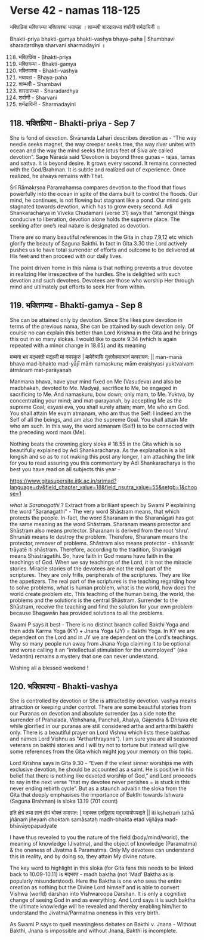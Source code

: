 # Verse 42 - namas 118-125 

भक्तिप्रिया भक्तिगम्या भक्तिवश्या भयापहा ।
शाम्भवी शारदाराध्या शर्वाणी शर्मदायिनी ॥ 

Bhakti-priya bhakti-gamya bhakti-vashya bhaya-paha |
Shambhavi sharadardhya sharvani sharmadayini ॥

118. भक्तिप्रिया - Bhakti-priya
119. भक्तिगम्या - Bhakti-gamya
120. भक्तिवश्या - Bhakti-vashya
121. भयापहा - Bhaya-paha
122. शाम्भवी - Shambavi
123. शारदाराध्या - Sharadardhya
124. शर्वाणी - Sharvani
125. शर्मदायिनी - Sharmadayini

## 118. भक्तिप्रिया - Bhakti-priya - Sep 7

She is fond of devotion. Śivānanda Laharī describes devotion as - “The way needle seeks magnet, the way creeper seeks tree, the way river unites with ocean and the way the mind seeks the lotus feet of Śiva are called devotion”. Sage Nārada said ‘Devotion is beyond three guṇas – rajas, tamas and sattva. It is beyond desire. It grows every second. It remains connected with the God/Brahman. It is subtle and realized out of experience. Once realized, he always remains with That.

Śrī Rāmakṛṣṇa Paramahamsa compares devotion to the flood that flows powerfully into the ocean in spite of the dams built to control the floods. Our mind, he continues, is not flowing but stagnant like a pond. Our mind gets stagnated towards devotion, which has to grow every second. Adi Shankaracharya in Viveka Chudamani (verse 31) says that “amongst things conducive to liberation, devotion alone holds the supreme place. The seeking after one’s real nature is designated as devotion.

There are so many beautiful references in the Gita in chap 7,9,12 etc which glorify the beauty of Saguna Bakthi. In fact in Gita 3.30 the Lord actively pushes us to have total surrender of efforts and outcome to be delivered at His feet and then proceed with our daily lives. 

The point driven home in this nāma is that nothing prevents a true devotee in realizing Her irrespective of the hurdles. She is delighted with such devotion and such devotees. Devotees are those who worship Her through mind and ultimately put efforts to seek Her from within.   
 
## 119. भक्तिगम्या - Bhakti-gamya - Sep 8 

She can be attained only by devotion. Since She likes pure devotion in terms of the previous nama, She can be attained by such devotion only. Of course no can explain this better than Lord Krishna in the Gita and he brings this out in so many slokas. I would like to quote 9.34 (which is again repeated with a minor change in 18.65)  and its meaning 

मन्मना भव मद्भक्तो मद्याजी मां नमस्कुरु | मामेवैष्यसि युक्त्वैवमात्मानं मत्परायण: ||
man-manā bhava mad-bhakto mad-yājī māṁ namaskuru; mām evaiṣhyasi yuktvaivam ātmānaṁ mat-parāyaṇaḥ

Manmana bhava, have your mind fixed on Me (Vasudeva) and also be madbhakah, devoted to Me. Madyaji, sacrifice to Me, be engaged in sacrificing to Me. And namaskuru, bow down; only mam, to Me. Yuktva, by concentrating your mind; and mat-parayanah, by accepting Me as the supreme Goal; esyasi eva, you shall surely attain; mam, Me who am God. You shall attain Me evam atmanam, who am thus the Self: I indeed am the Self of all the beings, and am also the supreme Goal. You shall attain Me who am such. In this way, the word atmanam (Self) is to be connected with the preceding word mam (Me). 

Nothing beats the crowning glory sloka # 18.55 in the Gita which is so beautifully explained by Adi Shankaracharya. As the explanation is a bit longish and so as to not making this post any longer, I am attaching the link for you to read assuring you this commentary by Adi Shankaracharya is the best you have read on all subjects this year - 

https://www.gitasupersite.iitk.ac.in/srimad?language=dv&field_chapter_value=18&field_nsutra_value=55&setgb=1&choose=1

*what is Saranagathi* ? Extract from a brilliant speech by Swami P explaining the word "Saranagathi" - The very word Shāstram means, that which protects the people. In-fact, the word Sharanam in the Sharanāgati has got the same meaning as the word Shāstram. Sharanam means protector and Shāstram also means protector. Sharanam is derived from the root ‘shru’. Shrunāti means to destroy the problem. Therefore, Sharanam means the protector, remover of problems. Shāstram also means protector - shāsanāt trāyatē iti shāstram. Therefore, according to the tradition, Sharanāgati means Shāstrāgatihi. So, have faith in God means have faith in the teachings of God. When we say teachings of the Lord, it is not the miracle stories. Miracle stories of the devotees are not the real part of the scriptures. They are only frills, peripherals of the scriptures. They are like the appetizers. The real part of the scriptures is the teaching regarding how to solve problems, what is human problem, what is the world, how does the world create problem etc. This teaching of the human being, the world, the problems and the solutions is the central Shāstram. Surrender to the Shāstram, receive the teaching and find the solution for your own problem because Bhagawān has provided solutions to all the problems.

Swami P says it best - There is no distinct branch called  Bakthi Yoga and then adds Karma Yoga (KY)  + Jnana Yoga (JY)  = Bakthi Yoga. In KY we are dependent on the Lord and in JY we are dependent on the Lord's teachings. Why so many people run away from Jnana Yoga claiming it to be optional and worse calling it an "intellectual stimulation for the unemployed" (aka Vedantin) remains a mystery that one can never understand. 

Wishing all a blessed weekend !

## 120. भक्तिवश्या - Bhakti-vashya

She is controlled by devotion or She is attracted by devotion. vashya means attraction or keeping under control. There are some beautiful stories from our Puranas on devotion and absolute surrender (as a side note the surrender of Prahalada, Vibhshana, Panchali, Ahalya, Gajendra & Dhruva etc while glorified in our puranas are still considered artha and artharthi bakthi only. There is a beautiful prayer on Lord Vishnu which lists these bakthas and names Lord Vishnu as "Artharthrayana").  I am sure you are all seasoned veterans on bakthi stories and I will try not to torture but instead will give some references from the Gita which might jog your memory on this topic.

Lord Krishna says in Gita 9.30 -  “Even if the vilest sinner worships me with exclusive devotion, he should be accounted as a saint. He is positive in his belief that there is nothing like devoted worship of God,” and Lord proceeds to say in the next verse “that my devotee never perishes = is stuck in this never ending rebirth cycle”.  But as a staunch advaitin the sloka from the Gita that deeply emphasises the importance of Bakthi towards Ishwara (Saguna Brahman) is sloka 13.19 (701 count) 

इति क्षेत्रं तथा ज्ञानं ज्ञेयं चोक्तं समासत: | मद्भक्त एतद्विज्ञाय मद्भावायोपपद्यते ||
iti kṣhetraṁ tathā jñānaṁ jñeyaṁ choktaṁ samāsataḥ madh-bhakta etad vijñāya mad-bhāvāyopapadyate

I have thus revealed to you the nature of the field (body/mind/world), the meaning of knowledge (Jivatma), and the object of knowledge (Paramatma) & the oneness of Jivatma & Paramatma. Only My devotees can understand this in reality, and by doing so, they attain My divine nature.

The key word to highlight in this sloka (for Gita fans this needs to be linked back to 10.09-10.11) is मद्भक्त - madh baktha (not 'Mad' Baktha as is popularly misunderstood). Here the Baktha is one who sees the entire creation as nothing but the Divine Lord himself and is able to convert Vishwa (world) darshan into Vishwaroopa Darshan.  It is only a cognitive change of seeing God in and as everything. And Lord says it is such baktha the ultimate knowledge will be revealed and thereby enabling him/her to understand the Jivatma/Parmatma oneness in this very birth. 

As Swami P says to quell meaningless debates on Bakthi v. Jnana  - Without Bakthi, Jnana is impossible and without Jnana, Bakthi is incomplete. 






